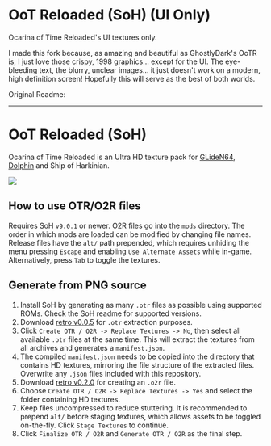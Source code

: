 # OoT Reloaded (SoH) (UI Only)
Ocarina of Time Reloaded's UI textures only.

I made this fork because, as amazing and beautiful as GhostlyDark's OoTR is, I just love those crispy, 1998 graphics... except for the UI. The eye-bleeding text, the blurry, unclear images... it just doesn't work on a modern, high definition screen! Hopefully this will serve as the best of both worlds.

Original Readme:

---

# OoT Reloaded (SoH)
Ocarina of Time Reloaded is an Ultra HD texture pack for [GLideN64](https://github.com/GhostlyDark/OoT-Reloaded), [Dolphin](https://github.com/GhostlyDark/OoT-Reloaded-Dolphin) and Ship of Harkinian.

![](/oot-reloaded-soh.jpg)


## How to use OTR/O2R files
Requires SoH `v9.0.1` or newer. O2R files go into the `mods` directory. The order in which mods are loaded can be modified by changing file names. Release files have the `alt/` path prepended, which requires unhiding the menu pressing `Escape` and enabling `Use Alternate Assets` while in-game. Alternatively, press `Tab` to toggle the textures.


## Generate from PNG source
1. Install SoH by generating as many `.otr` files as possible using supported ROMs. Check the SoH readme for supported versions.
2. Download [retro v0.0.5](https://github.com/HarbourMasters/retro/releases/tag/0.0.5) for `.otr` extraction purposes.
3. Click `Create OTR / O2R -> Replace Textures -> No`, then select all available `.otr` files at the same time. This will extract the textures from all archives and generates a `manifest.json`.
4. The compiled `manifest.json` needs to be copied into the directory that contains HD textures, mirroring the file structure of the extracted files. Overwrite any `.json` files included with this repository.
5. Download [retro v0.2.0](https://github.com/HarbourMasters/retro/releases/tag/0.2.0) for creating an `.o2r` file.
5. Choose `Create OTR / O2R -> Replace Textures -> Yes` and select the folder containing HD textures.
6. Keep files uncompressed to reduce stuttering. It is recommended to prepend `alt/` before staging textures, which allows assets to be toggled on-the-fly. Click `Stage Textures` to continue.
7. Click `Finalize OTR / O2R` and `Generate OTR / O2R` as the final step.
